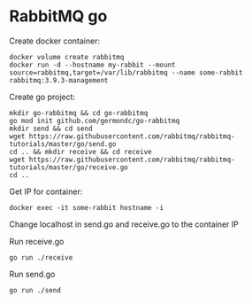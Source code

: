 # RabbitMQ go
Create docker container:
```
docker volume create rabbitmq
docker run -d --hostname my-rabbit --mount source=rabbitmq,target=/var/lib/rabbitmq --name some-rabbit rabbitmq:3.9.3-management
```
Create go project:
```
mkdir go-rabbitmq && cd go-rabbitmq
go mod init github.com/germondc/go-rabbitmq
mkdir send && cd send
wget https://raw.githubusercontent.com/rabbitmq/rabbitmq-tutorials/master/go/send.go
cd .. && mkdir receive && cd receive
wget https://raw.githubusercontent.com/rabbitmq/rabbitmq-tutorials/master/go/receive.go
cd ..
```

Get IP for container:
```
docker exec -it some-rabbit hostname -i
```

Change localhost in send.go and receive.go to the container IP

Run receive.go
```
go run ./receive
```
Run send.go
```
go run ./send
```
